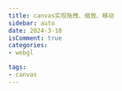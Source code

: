 ```yaml
---
title: canvas实现拖拽、缩放、移动
sidebar: auto
date: 2024-3-10
isComment: true
categories: 
- webgl

tags:
- canvas
---
```


